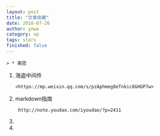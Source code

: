 ```yaml
---
layout: post
title: "文章收藏"
date: 2018-07-26
author: ynwa
category: up
tags: stars
finished: false
---
```


`> * 美团`

1. 海盗中间件 

   `<https://mp.weixin.qq.com/s/pzAphmeg8eTnkic8GHGP7w>`

2. markdown指南

   ` http://note.youdao.com/iyoudao/?p=2411`

3. 

4. 



